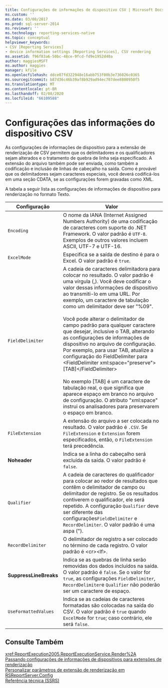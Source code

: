 ```yaml
---
title: Configurações de informações de dispositivo CSV | Microsoft Docs
ms.custom: ''
ms.date: 03/08/2017
ms.prod: sql-server-2014
ms.reviewer: ''
ms.technology: reporting-services-native
ms.topic: conceptual
helpviewer_keywords:
- CSV [Reporting Services]
- device information settings [Reporting Services], CSV rendering
ms.assetid: f96f83a6-50bc-48ce-9fcd-fd9e1952d40a
author: maggiesMSFT
ms.author: maggies
manager: kfile
ms.openlocfilehash: ddce07fd322948e16abb753f00b3e736026c0365
ms.sourcegitcommit: b87d36c46b39af8b929ad94ec707dee8800950f5
ms.translationtype: MT
ms.contentlocale: pt-BR
ms.lasthandoff: 02/08/2020
ms.locfileid: "66109588"
---
```

# <a name="csv-device-information-settings"></a>Configurações das informações do dispositivo CSV
  As configurações de informações de dispositivo para a extensão de renderização de CSV permitem que os delimitadores e os qualificadores sejam alterados e o tratamento de quebra de linha seja especificado. A extensão do arquivo também pode ser enviada, como também a codificação e inclusão de linhas de cabeçalho na saída. Como é provável que os delimitadores sejam caracteres especiais, você deverá codificá-los em uma seção CDATA, se as configurações forem gravadas como XML.  
  
 A tabela a seguir lista as configurações de informações de dispositivo para renderização no formato Texto.  
  
|Configuração|Valor|  
|-------------|-----------|  
|`Encoding`|O nome da IANA (Internet Assigned Numbers Authority) de uma codificação de caracteres com suporte do .NET Framework. O valor padrão é `UTF-8`. Exemplos de outros valores incluem ASCII, UTF-7 e UTF-16.|  
|`ExcelMode`|Especifica se a saída de destino é para o Excel. O valor padrão é `true`.|  
|`FieldDelimiter`|A cadeia de caracteres delimitadora para colocar no resultado. O valor padrão é uma vírgula (,). Você deve codificar o valor dessas informações de dispositivo ao transmiti-lo em uma URL. Por exemplo, um caractere de tabulação como um delimitador deve ser "%09".<br /><br /> Você pode alterar o delimitador de campo padrão para qualquer caractere que desejar, inclusive o TAB, alterando as configurações de informações de dispositivo no arquivo de configuração. Por exemplo, para usar TAB, atualize a configuração do FieldDelimiter para \<FieldDelimiter xml:space="preserve">[TAB]\</FieldDelimiter><br /><br /> No exemplo [TAB] é um caractere de tabulação real, o que significa que aparece espaço em branco no arquivo de configuração. O atributo "xml:space" instrui os analisadores para preservarem o espaço em branco.|  
|`FileExtension`|A extensão do arquivo a ser colocada no resultado. O valor padrão é `.CSV`. Se `FileExtension` e `Extension` forem especificados, então, o `FileExtension` terá precedência.|  
|**Noheader**|Indica se a linha do cabeçalho será excluída da saída. O valor padrão é `false`.|  
|`Qualifier`|A cadeia de caracteres do qualificador para colocar ao redor de resultados que contêm o delimitador de campo ou delimitador de registro. Se os resultados contiverem o qualificador, ele será repetido. A configuração `Qualifier` deve ser diferente das configurações`FieldDelimiter` e `RecordDelimiter`. O valor padrão é uma aspa (").|  
|`RecordDelimiter`|O delimitador de registro a ser colocado no término de cada registro. O valor padrão é \<cr>\<lf>.|  
|**SuppressLineBreaks**|Indica se as quebras de linha serão removidas dos dados incluídos na saída. O valor padrão é `false`. Se o valor for `true`, as configurações `FieldDelimiter`, `RecordDelimiter`e `Qualifier` não poderão ser um caractere de espaço.|  
|`UseFormattedValues`|Indica se as cadeias de caracteres formatadas são colocadas na saída do CSV. O valor padrão é `true` quando `ExcelMode` for `true`; caso contrário, ele será `false`.|  
  
## <a name="see-also"></a>Consulte Também  
 <xref:ReportExecution2005.ReportExecutionService.Render%2A>   
 [Passando configurações de informações de dispositivos para extensões de renderização](report-server-web-service/net-framework/passing-device-information-settings-to-rendering-extensions.md)   
 [Personalizar parâmetros de extensão de renderização em RSReportServer.Config](customize-rendering-extension-parameters-in-rsreportserver-config.md)   
 [Referência técnica &#40;SSRS&#41;](../../2014/reporting-services/technical-reference-ssrs.md)  
  
  
